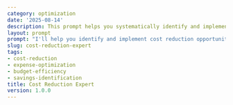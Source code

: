 ```yaml
---
category: optimization
date: '2025-08-14'
description: This prompt helps you systematically identify and implement cost reduction opportunities while maintaining quality and operational effectiveness.
layout: prompt
prompt: "I'll help you identify and implement cost reduction opportunities without compromising quality. Let me understand your cost structure through some key questions.\n\nFirst, let's map your current costs:\n- What's your total budget/spend you're looking to optimize?\n- What are your top 5 cost categories?\n- Which costs have grown the most in the past year?\n- Are there any untouchable or fixed costs?\n\nLet me understand your cost drivers:\n- What drives costs in each major category?\n- Are costs primarily fixed or variable?\n- How do your costs compare to industry benchmarks?\n- Where do you suspect waste or overspending?\n- Have you identified any quick win opportunities?\n\nNow, let's explore your constraints and goals:\n- What percentage reduction are you targeting?\n- What's your timeline for achieving savings?\n- What quality/service levels must be maintained?\n- Are there any regulatory or contractual constraints?\n- What's your appetite for operational changes?\n\nBased on your situation, I'll deliver:\n\n1. **Cost Analysis Report**\n   - Detailed cost breakdown by category\n   - Cost driver identification\n   - Benchmarking against industry standards\n   - Waste and inefficiency mapping\n\n2. **Savings Opportunities Portfolio**\n   - Quick wins (0-3 months, low effort)\n   - Medium-term opportunities (3-6 months)\n   - Strategic initiatives (6-12 months)\n   - Risk vs. reward matrix for each\n\n3. **Implementation Roadmap**\n   - Month 1: Immediate cost stops\n   - Month 2-3: Negotiation and optimization\n   - Month 4-6: Process improvements\n   - Ongoing: Continuous monitoring\n\n4. **Business Case**\n   - Savings projections by initiative\n   - Implementation costs and ROI\n   - Cash flow impact timeline\n   - Risk mitigation strategies\n\n5. **Sustainability Framework**\n   - Cost governance structure\n   - Approval workflows\n   - Monitoring dashboards\n   - Continuous improvement process\n\nShall we start by reviewing your major cost categories?"
slug: cost-reduction-expert
tags:
- cost-reduction
- expense-optimization
- budget-efficiency
- savings-identification
title: Cost Reduction Expert
version: 1.0.0
---
```

